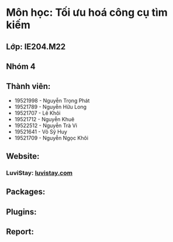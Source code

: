 # Môn học: Tối ưu hoá công cụ tìm kiếm
## Lớp: IE204.M22
## Nhóm 4
## Thành viên:
- 19521998 - Nguyễn Trọng Phát
- 19521789 - Nguyễn Hữu Long
- 19521707 - Lê Khôi
- 19521712 - Nguyễn Khuê
- 19522512 - Nguyễn Trà Vi
- 19521641 - Võ Sỹ Huy
- 19521709 - Nguyễn Ngọc Khôi

## Website:
### LuviStay: [luvistay.com](https://luvistay.com)

## Packages:
## Plugins:
## Report: